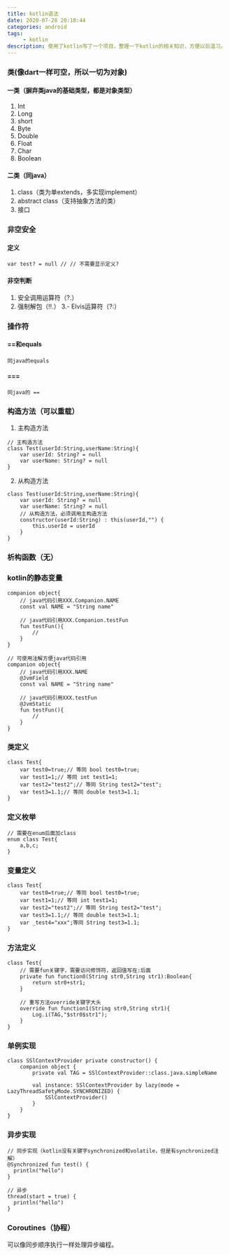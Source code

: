 ```yaml
---
title: kotlin语法
date: 2020-07-28 20:18:44
categories: android
tags:
     - kotlin
description: 使用了kotlin写了一个项目，整理一下kotlin的相关知识，方便以后温习。
---
```


### 类(像dart一样可空，所以一切为对象)
#### 一类（摒弃类java的基础类型，都是对象类型）
1. Int
2. Long
3. short
4. Byte
5. Double
6. Float
7. Char
8. Boolean

#### 二类（同java）
1. class（类为单extends，多实现implement）
2. abstract class（支持抽象方法的类）
3. 接口

### 非空安全
#### 定义
```
var test? = null // // 不需要显示定义?
```

#### 非空判断
1. 安全调用运算符（?.）
2. 强制解包（!!.）
3.- Elvis运算符（?:）
 
### 操作符
#### ==和equals
```
同java的equals
```

#### ===
```
同java的 ==
```

### 构造方法（可以重载）
1. 主构造方法
```
// 主构造方法
class Test(userId:String,userName:String){
    var userId: String? = null
    var userName: String? = null 
}
```
2. 从构造方法
```
class Test(userId:String,userName:String){
    var userId: String? = null
    var userName: String? = null
    // 从构造方法，必须调用主构造方法
    constructor(userId:String) : this(userId,"") {
        this.userId = userId
    }
}
```

### 析构函数（无）

### kotlin的静态变量
```
companion object{
    // java代码引用XXX.Companion.NAME
    const val NAME = "String name"

    // java代码引用XXX.Companion.testFun
    fun testFun(){
        // 
    }
}

// 可使用注解方便java代码引用
companion object{
    // java代码引用XXX.NAME
    @JvmField
    const val NAME = "String name"

    // java代码引用XXX.testFun
    @JvmStatic
    fun testFun(){
        // 
    }
}
```

### 类定义
```
class Test{
    var test0=true;// 等同 bool test0=true;
    var test1=1;// 等同 int test1=1;
    var test2="test2";// 等同 String test2="test";
    var test3=1.1;// 等同 double test3=1.1;
}

```

### 定义枚举
```
// 需要在enum后面加class
enum class Test{
    a,b,c;
}
```

### 变量定义
```
class Test{
    var test0=true;// 等同 bool test0=true;
    var test1=1;// 等同 int test1=1;
    var test2="test2";// 等同 String test2="test";
    var test3=1.1;// 等同 double test3=1.1;
    var _test4="xxx";等同 String test3=1.1;
}
```

### 方法定义
```
class Test{
    // 需要fun关键字，需要访问修饰符，返回值写在:后面
    private fun function0(String str0,String str1):Boolean{
        return str0+str1;
    }
    
    // 重写方法override关键字大头
    override fun function1(String str0,String str1){
        Log.i(TAG,"$str0$str1");
    }
}
```

### 单例实现
```
class SSlContextProvider private constructor() {
    companion object {
        private val TAG = SSlContextProvider::class.java.simpleName
    
        val instance: SSlContextProvider by lazy(mode = LazyThreadSafetyMode.SYNCHRONIZED) {
            SSlContextProvider()
        }
    }
}
```

### 异步实现
```
// 同步实现（kotlin没有关键字synchronized和volatile，但是有synchronized注解）
@Synchronized fun test() {
  println("hello")
}

// 异步
thread(start = true) {  
  println("hello")
}
```

### Coroutines（协程）
可以像同步顺序执行一样处理异步编程。




